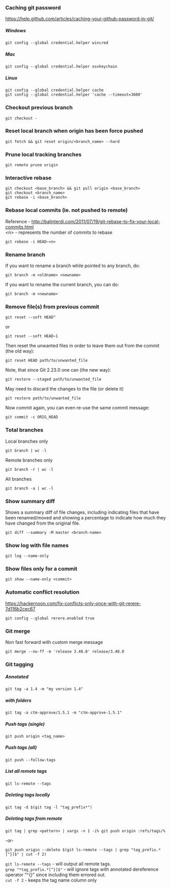 ### Caching git password
https://help.github.com/articles/caching-your-github-password-in-git/

##### Windows
`git config --global credential.helper wincred`

##### Mac
`git config --global credential.helper osxkeychain`

##### Linux
```
git config --global credential.helper cache
git config --global credential.helper 'cache --timeout=3600'
```

### Checkout previous branch

`git checkout -`

### Reset local branch when origin has been force pushed

`git fetch && git reset origin/<branch_name> --hard`

### Prune local tracking branches

`git remote prune origin`

### Interactive rebase

```
git checkout <base_branch> && git pull origin <base_branch>
git checkout <branch_name>
git rebase -i <base_branch>
```

### Rebase local commits (ie. not pushed to remote)

Reference - http://balinterdi.com/2011/07/19/git-rebase-to-fix-your-local-commits.html  
&lt;n&gt; - represents the number of commits to rebase

`git rebase -i HEAD~<n>`

### Rename branch

If you want to rename a branch while pointed to any branch, do:

`git branch -m <oldname> <newname>`

If you want to rename the current branch, you can do:

`git branch -m <newname>`

### Remove file(s) from previous commit

`git reset --soft HEAD^`

or

`git reset --soft HEAD~1`

Then reset the unwanted files in order to leave them out from the commit (the old way):

`git reset HEAD path/to/unwanted_file`

Note, that since Git 2.23.0 one can (the new way):

`git restore --staged path/to/unwanted_file`

May need to discard the changes to the file (or delete it)

`git restore path/to/unwanted_file`

Now commit again, you can even re-use the same commit message:

`git commit -c ORIG_HEAD`

### Total branches

Local branches only

`git branch | wc -l `

Remote branches only

`git branch -r | wc -l`

All branches

`git branch -a | wc -l`

### Show summary diff

Shows a summary diff of file changes, including indicating files that have been renamed/moved and showing a percentage to indicate how much they have changed from the original file.

`git diff --summary -M master <branch-name>`

### Show log with file names

`git log --name-only`

### Show files only for a commit

`git show --name-only <commit>`

### Automatic conflict resolution

https://hackernoon.com/fix-conflicts-only-once-with-git-rerere-7d116b2cec67

`git config --global rerere.enabled true`

### Git merge

Non fast forward with custom merge message

`git merge --no-ff -m 'release 3.48.0' release/3.48.0`

### Git tagging

##### Annotated

`git tag -a 1.4 -m "my version 1.4"`

##### with folders

`git tag -a ctm-approve/1.5.1 -m "ctm-approve-1.5.1"`

##### Push tags (single)

`git push origin <tag_name>`

##### Push tags (all)

`git push --follow-tags`

##### List all remote tags

`git ls-remote --tags`

##### Deleting tags locally

`git tag -d $(git tag -l "tag_prefix*")`

##### Deleting tags from remote

`git tag | grep <pattern> | xargs -n 1 -i% git push origin :refs/tags/%`

-or-

`git push origin --delete $(git ls-remote --tags | grep "tag_prefix.*[^}]$" | cut -f 2)`

`git ls-remote --tags` - will output all remote tags.  
`grep "*tag_prefix.*[^}]$"` - will ignore tags with annotated dereference operator "^{}" since including them errored out.  
`cut -f 2` - keeps the tag name column only  
